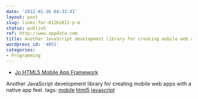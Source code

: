 ```yaml
---
date: '2012-01-26 04:33:43'
layout: post
slug: links-for-01262012-p-m
status: publish
ref: http://www.appdata.com
title: Another JavaScript development library for creating mobile web apps with a native app feel.
wordpress_id: '4051'
categories:
- Programming
---
```



  * [Jo HTML5 Mobile App Framework](http://joapp.com)


Another JavaScript development library for creating mobile web apps with a native app feel.
 tags:                      [mobile](http://www.diigo.com/user/eobrain/mobile)            [html5](http://www.diigo.com/user/eobrain/html5)            [javascript](http://www.diigo.com/user/eobrain/javascript)




